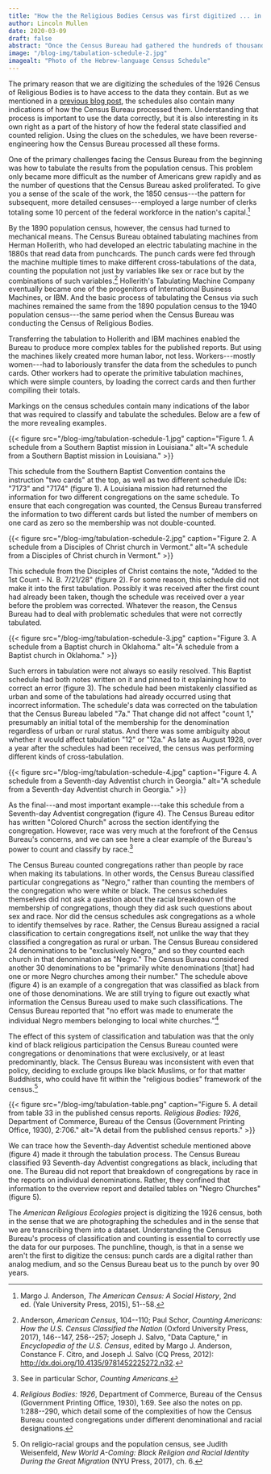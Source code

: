 ```yaml
---
title: "How the the Religious Bodies Census was first digitized ... in the 1920s"
author: Lincoln Mullen
date: 2020-03-09
draft: false
abstract: "Once the Census Bureau had gathered the hundreds of thousands of schedules from religious groups, it had to count them up. Markings on the census schedules let us reverse-engineer how the Census Bureau went about literally counting religion." 
image: "/blog-img/tabulation-schedule-2.jpg"
imagealt: "Photo of the Hebrew-language Census Schedule"
---
```


The primary reason that we are digitizing the schedules of the 1926 Census of Religious Bodies is to have access to the data they contain. But as we mentioned in a [previous blog post](/blog/what-can-you-learn-from-a-census-schedule/), the schedules also contain many indications of how the Census Bureau processed them. Understanding that process is important to use the data correctly, but it is also interesting in its own right as a part of the history of how the federal state classified and counted religion. Using the clues on the schedules, we have been reverse-engineering how the Census Bureau processed all these forms.

One of the primary challenges facing the Census Bureau from the beginning was how to tabulate the results from the population census. This problem only became more difficult as the number of Americans grew rapidly and as the number of questions that the Census Bureau asked proliferated. To give you a sense of the scale of the work, the 1850 census---the pattern for subsequent, more detailed censuses---employed a large number of clerks totaling some 10 percent of the federal workforce in the nation's capital.[^1]

By the 1890 population census, however, the census had turned to mechanical means. The Census Bureau obtained tabulating machines from Herman Hollerith, who had developed an electric tabulating machine in the 1880s that read data from punchcards. The punch cards were fed through the machine multiple times to make different cross-tabulations of the data, counting the population not just by variables like sex or race but by the combinations of such variables.[^2] Hollerith's Tabulating Machine Company eventually became one of the progenitors of International Business Machines, or IBM. And the basic process of tabulating the Census via such machines remained the same from the 1890 population census to the 1940 population census---the same period when the Census Bureau was conducting the Census of Religious Bodies.

Transferring the tabulation to Hollerith and IBM machines enabled the Bureau to produce more complex tables for the published reports. But using the machines likely created more human labor, not less. Workers---mostly women---had to laboriously transfer the data from the schedules to punch cards. Other workers had to operate the primitive tabulation machines, which were simple counters, by loading the correct cards and then further compiling their totals.

Markings on the census schedules contain many indications of the labor that was required to classify and tabulate the schedules. Below are a few of the more revealing examples.

{{< figure src="/blog-img/tabulation-schedule-1.jpg" caption="Figure 1. A schedule from a Southern Baptist mission in Louisiana." alt="A schedule from a Southern Baptist mission in Louisiana." >}}



This schedule from the Southern Baptist Convention contains the instruction "two cards" at the top, as well as two different schedule IDs: "7173" and "7174" (figure 1). A Louisiana mission had returned the information for two different congregations on the same schedule. To ensure that each congregation was counted, the Census Bureau transferred the information to two different cards but listed the number of members on one card as zero so the membership was not double-counted.

{{< figure src="/blog-img/tabulation-schedule-2.jpg" caption="Figure 2. A schedule from a Disciples of Christ church in Vermont." alt="A schedule from a Disciples of Christ church in Vermont." >}}

This schedule from the Disciples of Christ contains the note, "Added to the 1st Count - N. B. 7/21/28" (figure 2). For some reason, this schedule did not make it into the first tabulation. Possibly it was received after the first count had already been taken, though the schedule was received over a year before the problem was corrected. Whatever the reason, the Census Bureau had to deal with problematic schedules that were not correctly tabulated.

{{< figure src="/blog-img/tabulation-schedule-3.jpg" caption="Figure 3. A schedule from a Baptist church in Oklahoma." alt="A schedule from a Baptist church in Oklahoma." >}}

Such errors in tabulation were not always so easily resolved. This Baptist schedule had both notes written on it and pinned to it explaining how to correct an error (figure 3). The schedule had been mistakenly classified as urban and some of the tabulations had already occurred using that incorrect information. The schedule's data was corrected on the tabulation that the Census Bureau labeled "7a." That change did not affect "count 1," presumably an initial total of the membership for the denomination regardless of urban or rural status. And there was some ambiguity about whether it would affect tabulation "12" or "12a." As late as August 1928, over a year after the schedules had been received, the census was performing different kinds of cross-tabulation.

{{< figure src="/blog-img/tabulation-schedule-4.jpg" caption="Figure 4. A schedule from a Seventh-day Adventist church in Georgia." alt="A schedule from a Seventh-day Adventist church in Georgia." >}}

As the final---and most important example---take this schedule from a Seventh-day Adventist congregation (figure 4). The Census Bureau editor has written "Colored Church" across the section identifying the congregation. However, race was very much at the forefront of the Census Bureau's concerns, and we can see here a clear example of the Bureau's power to count and classify by race.[^3]

The Census Bureau counted congregations rather than people by race when making its tabulations. In other words, the Census Bureau classified particular congregations as "Negro," rather than counting the members of the congregation who were white or black. The census schedules themselves did not ask a question about the racial breakdown of the membership of congregations, though they did ask such questions about sex and race. Nor did the census schedules ask congregations as a whole to identify themselves by race. Rather, the Census Bureau assigned a racial classification to certain congregations itself, not unlike the way that they classified a congregation as rural or urban. The Census Bureau considered 24 denominations to be "exclusively Negro," and so they counted each church in that denomination as "Negro." The Census Bureau considered another 30 denominations to be "primarily white denominations \[that\] had one or more Negro churches among their number." The schedule above (figure 4) is an example of a congregation that was classified as black from one of those denominations. We are still trying to figure out exactly what information the Census Bureau used to make such classifications. The Census Bureau reported that "no effort was made to enumerate the individual Negro members belonging to local white churches."[^4] 

The effect of this system of classification and tabulation was that the only kind of black religious participation the Census Bureau counted were congregations or denominations that were exclusively, or at least predominantly, black. The Census Bureau was inconsistent with even that policy, deciding to exclude groups like black Muslims, or for that matter Buddhists, who could have fit within the "religious bodies" framework of the census.[^5] 

{{< figure src="/blog-img/tabulation-table.png" caption="Figure 5. A detail from table 33 in the published census reports. *Religious Bodies: 1926*, Department of Commerce, Bureau of the Census (Government Printing Office, 1930), 2:706." alt="A detail from the published census reports." >}}

We can trace how the Seventh-day Adventist schedule mentioned above (figure 4) made it through the tabulation process. The Census Bureau classified 93 Seventh-day Adventist congregations as black, including that one. The Bureau did not report that breakdown of congregations by race in the reports on individual denominations. Rather, they confined that information to the overview report and detailed tables on "Negro Churches" (figure 5).

The *American Religious Ecologies* project is digitizing the 1926 census, both in the sense that we are photographing the schedules and in the sense that we are transcribing them into a dataset. Understanding the Census Bureau's process of classification and counting is essential to correctly use the data for our purposes. The punchline, though, is that in a sense we aren't the first to digitize the census: punch cards are a digital rather than analog medium, and so the Census Bureau beat us to the punch by over 90 years.

[^1]: Margo J. Anderson, *The American Census: A Social History*, 2nd ed. (Yale University Press, 2015), 51--58.

[^2]: Anderson, *American Census*, 104--110; Paul Schor, *Counting Americans: How the U.S. Census Classified the Nation* (Oxford University Press, 2017), 146--147, 256--257; Joseph J. Salvo, "Data Capture," in *Encyclopedia of the U.S. Census*, edited by Margo J. Anderson, Constance F. Citro, and Joseph J. Salvo (CQ Press, 2012): <http://dx.doi.org/10.4135/9781452225272.n32>.

[^3]: See in particular Schor, *Counting Americans*.

[^4]: *Religious Bodies: 1926*, Department of Commerce, Bureau of the Census (Government Printing Office, 1930), 1:69. See also the notes on pp. 1:288--290, which detail some of the complexities of how the Census Bureau counted congregations under different denominational and racial designations. 

[^5]: On religio-racial groups and the population census, see Judith Weisenfeld, *New World A-Coming: Black Religion and Racial Identity During the Great Migration* (NYU Press, 2017), ch. 6.

